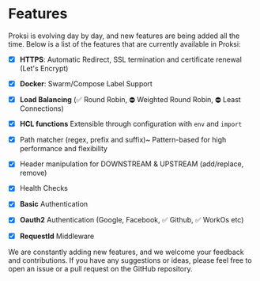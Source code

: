 # Features

Proksi is evolving day by day, and new features are being added all the time. Below is a list of the features that are currently available in Proksi:

- [x] **HTTPS**: Automatic Redirect, SSL termination and certificate renewal (Let's Encrypt)
- [x] **Docker**: Swarm/Compose Label Support
- [x] **Load Balancing** (✅ Round Robin, ⛔︎ Weighted Round Robin, ⛔︎ Least Connections)
- [x] **HCL functions** Extensible through configuration with `env` and `import`
- [x] Path matcher (regex, prefix and suffix)~ Pattern-based for high performance and flexibility
- [x] Header manipulation for DOWNSTREAM & UPSTREAM (add/replace, remove)
- [X] Health Checks
- [X] **Basic** Authentication
- [X] **Oauth2** Authentication (Google, Facebook, ✅ Github, ✅ WorkOs etc)
- [X] **RequestId** Middleware


We are constantly adding new features, and we welcome your feedback and contributions. If you have any suggestions or ideas, please feel free to open an issue or a pull request on the GitHub repository.